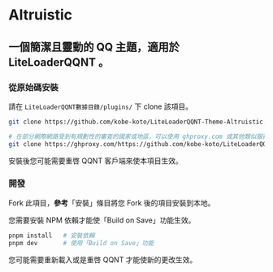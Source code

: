 # Altruistic

## 一個簡潔且靈動的 QQ 主題，適用於 LiteLoaderQQNT 。 

### 從原始碼安裝

請在 `LiteLoaderQQNT數據目錄/plugins/` 下 clone 該項目。

```bash
git clone https://github.com/kobe-koto/LiteLoaderQQNT-Theme-Altruistic.git

# 在部分網際網路受到有規劃性的審查的國家或地區，可以使用 ghproxy.com 或其他類似服務加速 clone。
git clone https://ghproxy.com/https://github.com/kobe-koto/LiteLoaderQQNT-Theme-Altruistic.git
```

安裝後您可能需要重啓 QQNT 客戶端來使本項目生效。

### 開發

Fork 此項目，**參考**「安裝」條目將您 Fork 後的項目安裝到本地。

您需要安裝 NPM 依賴才能使「Build on Save」功能生效。

```bash
pnpm install   # 安裝依賴
pnpm dev       # 使用「Build on Save」功能
```

您可能需要重新載入或是重啓 QQNT 才能使新的更改生效。
